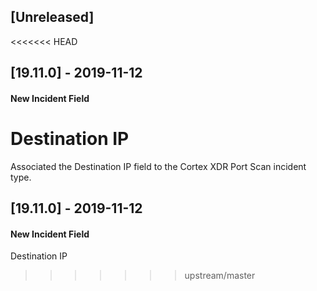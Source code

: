 ## [Unreleased]
<<<<<<< HEAD


## [19.11.0] - 2019-11-12
#### New Incident Field
Destination IP
=======
Associated the Destination IP field to the Cortex XDR Port Scan incident type.

## [19.11.0] - 2019-11-12
#### New Incident Field
Destination IP
>>>>>>> upstream/master
